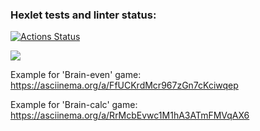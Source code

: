 ### Hexlet tests and linter status:
[![Actions Status](https://github.com/SKornya/frontend-project-44/workflows/hexlet-check/badge.svg)](https://github.com/SKornya/frontend-project-44/actions)

<a href="https://codeclimate.com/github/SKornya/frontend-project-44/maintainability"><img src="https://api.codeclimate.com/v1/badges/9795e25576592b6e5787/maintainability" /></a>

Example for 'Brain-even' game: 
https://asciinema.org/a/FfUCKrdMcr967zGn7cKciwqep

Example for 'Brain-calc' game:
https://asciinema.org/a/RrMcbEvwc1M1hA3ATmFMVqAX6